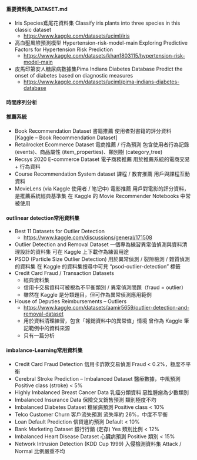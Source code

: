 #### 重要資料集_DATASET.md
- Iris Species鳶尾花資料集 Classify iris plants into three species in this classic dataset
  - https://www.kaggle.com/datasets/uciml/iris
- 高血壓風險預測模型 Hypertension-risk-model-main Exploring Predictive Factors for Hypertension Risk Prediction
  - https://www.kaggle.com/datasets/khan1803115/hypertension-risk-model-main
- 皮馬印第安人糖尿病數據集Pima Indians Diabetes Database Predict the onset of diabetes based on diagnostic measures
  - https://www.kaggle.com/datasets/uciml/pima-indians-diabetes-database
#### 時間序列分析

#### 推薦系統
- Book Recommendation Dataset	書籍推薦	使用者對書籍的評分資料	[Kaggle – Book Recommendation Dataset]
- Retailrocket Ecommerce Dataset	電商推薦 / 行為預測	包含使用者行為記錄 (events)、商品屬性 (item_properties)、類別樹 (category_tree)
- Recsys 2020 E-commerce Dataset	電子商務推薦	用於推薦系統的電商交易 + 行為資料
- Course Recommendation System dataset	課程 / 教育推薦	用戶與課程互動資料
- MovieLens (via Kaggle 使用者 / 笔记中)	電影推薦	用戶對電影的評分資料，是推薦系統經典基準集	在 Kaggle 的 Movie Recommender Notebooks 中常被使用
#### outlinear detection常用資料集
- Best 11 Datasets for Outlier Detection
  - https://www.kaggle.com/discussions/general/171508 
- Outlier Detection and Removal Dataset	一個專為練習異常值偵測與資料清理設計的資料集	可在 Kaggle 上下載作為練習用途
- PSOD (Particle Size Outlier Detection)	用於異常偵測 / 裂隙檢測 / 雜質偵測的資料集	在 Kaggle 的資料集搜尋中可見 “psod-outlier-detection” 標籤
- Credit Card Fraud / Transaction Datasets
  - 經典資料集
  - 信用卡交易資料可被視為不平衡類別 / 異常偵測問題（fraud = outlier）
  - 雖然在 Kaggle 是分類題目，但可作為異常偵測應用範例
- House of Deputies Reimbursements – Outliers
  - https://www.kaggle.com/datasets/aamir5659/outlier-detection-and-removal-dataset
  - 用於資料清理練習，包含「報銷資料中的異常值」情境	曾作為 Kaggle 筆記範例中的資料來源
  - 只有一篇分析

#### imbalance-Learning常用資料集
- Credit Card Fraud Detection	信用卡詐欺交易偵測	Fraud < 0.2%，極度不平衡	
- Cerebral Stroke Prediction – Imbalanced Dataset	醫療數據，中風預測	Positive class (stroke) < 5%	
- Highly Imbalanced Breast Cancer Data	乳癌分類資料	惡性腫瘤為少數類別	
- Imbalanced Insurance Data	保險交叉銷售預測	類別極度不均	
- Imbalanced Diabetes Dataset	糖尿病預測	Positive class < 10%	
- Telco Customer Churn	客戶流失預測	流失率約 26%，中度不平衡	
- Loan Default Prediction	信貸違約預測	Default < 10%	
- Bank Marketing Dataset	銀行行銷 (定存)	Yes 類別比例 < 12%	
- Imbalanced Heart Disease Dataset	心臟病預測	Positive 類別 < 15%	
- Network Intrusion Detection (KDD Cup 1999)	入侵檢測資料集	Attack / Normal 比例嚴重不均
